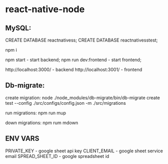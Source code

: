 # react-native-node

## MySQL:

CREATE DATABASE reactnativess;
CREATE DATABASE reactnativesstest;

npm i

npm start - start backend;
npm run dev:frontend - start frontend;

http://localhost:3000/ - backend
http://localhost:3001/ - frontend

## Db-migrate:

create migration:
node ./node_modules/db-migrate/bin/db-migrate create test --config ./src/configs/config.json -m ./src/migrations

run migrations:
npm run mup

down migrations:
npm rum mdown

## ENV VARS

PRIVATE_KEY - google sheet api key
CLIENT_EMAIL - google sheet service email
SPREAD_SHEET_ID - google spreadsheet id
